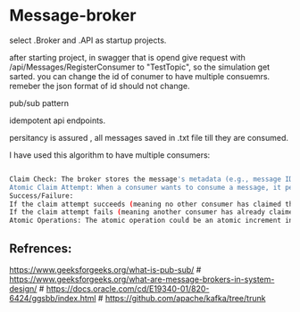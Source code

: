 # Message-broker
select .Broker and .API as startup projects.


after starting project, in swagger that is opend give request with /api/Messages/RegisterConsumer to "TestTopic", so the simulation get sarted. 
you can change the id of conumer to have multiple consuemrs. remeber the json format of id should not change. 


pub/sub pattern

idempotent api endpoints.

persitancy is assured , all messages saved in .txt file till they are consumed.

I have used this algorithm to have multiple consumers:
```bash

Claim Check: The broker stores the message's metadata (e.g., message ID, topic) in a special "claim check" area (either in-memory or in a data store with atomic operations).
Atomic Claim Attempt: When a consumer wants to consume a message, it performs an atomic operation to "claim" the message by associating its consumer ID with the message's metadata in the claim check area. (Atomic is the idea that if you add 1 to the number 1 it isn't possible to land on a number that isn't 2)
Success/Failure:
If the claim attempt succeeds (meaning no other consumer has claimed the message), the consumer proceeds to process the message.
If the claim attempt fails (meaning another consumer has already claimed the message), the consumer does not process the message and moves on to the next message (or waits for a new message).
Atomic Operations: The atomic operation could be an atomic increment instruction, such that the operation happens in only a step.
```


## Refrences: 
https://www.geeksforgeeks.org/what-is-pub-sub/
\#
https://www.geeksforgeeks.org/what-are-message-brokers-in-system-design/
\#
https://docs.oracle.com/cd/E19340-01/820-6424/ggsbb/index.html
\#
https://github.com/apache/kafka/tree/trunk

